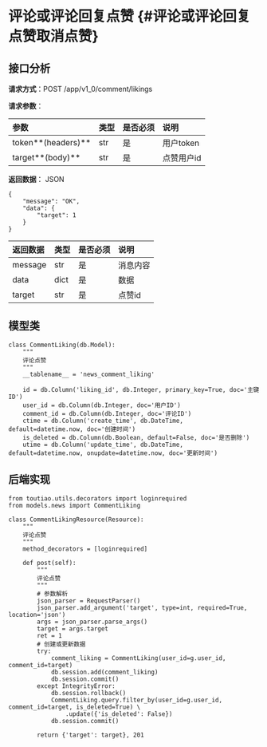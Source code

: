 # 评论或评论回复点赞 {#评论或评论回复点赞取消点赞}

## 接口分析

**请求方式**：POST /app/v1\_0/comment/likings

**请求参数**：

| 参数 | 类型 | 是否必须 | 说明 |
| :--- | :--- | :--- | :--- |
| token**\(headers\)** | str | 是 | 用户token |
| target**\(body\)** | str | 是 | 点赞用户id |

**返回数据**： JSON

```
{
    "message": "OK",
    "data": {
        "target": 1
    }
}
```

| 返回数据 | 类型 | 是否必须 | 说明 |
| :--- | :--- | :--- | :--- |
| message | str | 是 | 消息内容 |
| data | dict | 是 | 数据 |
| target | str | 是 | 点赞id |

## 模型类

```
class CommentLiking(db.Model):
    """
    评论点赞
    """
    __tablename__ = 'news_comment_liking'

    id = db.Column('liking_id', db.Integer, primary_key=True, doc='主键ID')
    user_id = db.Column(db.Integer, doc='用户ID')
    comment_id = db.Column(db.Integer, doc='评论ID')
    ctime = db.Column('create_time', db.DateTime, default=datetime.now, doc='创建时间')
    is_deleted = db.Column(db.Boolean, default=False, doc='是否删除')
    utime = db.Column('update_time', db.DateTime, default=datetime.now, onupdate=datetime.now, doc='更新时间')
```

## 后端实现

```
from toutiao.utils.decorators import loginrequired
from models.news import CommentLiking

class CommentLikingResource(Resource):
    """
    评论点赞
    """
    method_decorators = [loginrequired]

    def post(self):
        """
        评论点赞
        """
        # 参数解析
        json_parser = RequestParser()
        json_parser.add_argument('target', type=int, required=True, location='json')
        args = json_parser.parse_args()
        target = args.target
        ret = 1
        # 创建或更新数据
        try:
            comment_liking = CommentLiking(user_id=g.user_id, comment_id=target)
            db.session.add(comment_liking)
            db.session.commit()
        except IntegrityError:
            db.session.rollback()
            CommentLiking.query.filter_by(user_id=g.user_id, comment_id=target, is_deleted=True) \
                .update({'is_deleted': False})
            db.session.commit()

        return {'target': target}, 201
```



